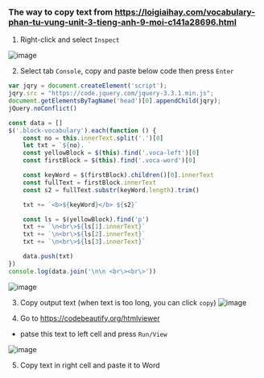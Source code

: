 ### The way to copy text from https://loigiaihay.com/vocabulary-phan-tu-vung-unit-3-tieng-anh-9-moi-c141a28696.html

1. Right-click and select `Inspect`

![image](https://github.com/johnhf804/emily-tricks/assets/141122408/851d89b7-4d82-478b-ba84-a3c34dae8bf5)

2. Select tab `Console`, copy and paste below code then press `Enter`

```javascript
var jqry = document.createElement('script');
jqry.src = "https://code.jquery.com/jquery-3.3.1.min.js";
document.getElementsByTagName('head')[0].appendChild(jqry);
jQuery.noConflict()

const data = []
$('.block-vocabulary').each(function () {
	const no = this.innerText.split('.')[0]
	let txt = `${no}. `
	const yellowBlock = $(this).find('.voca-left')[0]
	const firstBlock = $(this).find('.voca-word')[0]

	const keyWord = $(firstBlock).children()[0].innerText
	const fullText = firstBlock.innerText
	const s2 = fullText.substr(keyWord.length).trim()

	txt += `<b>${keyWord}</b> ${s2}`

	const ls = $(yellowBlock).find('p')
	txt += `\n<br\>${ls[1].innerText}`
	txt += `\n<br\>${ls[2].innerText}`
	txt += `\n<br\>${ls[3].innerText}`

	data.push(txt)
})
console.log(data.join('\n\n <br\><br\>'))
```

![image](https://github.com/johnhf804/emily-tricks/assets/141122408/c6810fae-aff4-4874-a83a-0d7a4067ba37)

3. Copy output text (when text is too long, you can click `copy`)
![image](https://github.com/johnhf804/emily-tricks/assets/141122408/4c2dffc4-c336-456c-b697-ed6148354e2e)

4. Go to https://codebeautify.org/htmlviewer
- patse this text to left cell and press `Run/View`

![image](https://github.com/johnhf804/emily-tricks/assets/141122408/19fc617e-f930-4fa1-9262-0a910c000f7a)


5. Copy text in right cell and paste it to Word
